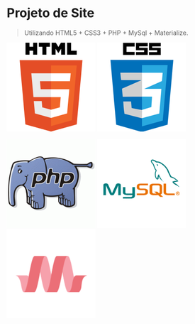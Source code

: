 
# Projeto de Site
> Utilizando HTML5 + CSS3 + PHP + MySql + Materialize.

![](https://github.com/Thiagosilvajesus/CRUDPHP/blob/master/img/HTML5.png)
![](https://github.com/Thiagosilvajesus/CRUDPHP/blob/master/img/CSS3.png)


![](https://github.com/Thiagosilvajesus/CRUDPHP/blob/master/img/php.gif)
![](https://github.com/Thiagosilvajesus/CRUDPHP/blob/master/img/mysql.png)
![](https://github.com/Thiagosilvajesus/CRUDPHP/blob/master/img/mater.png)